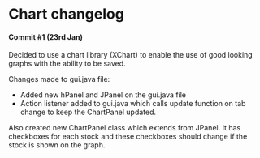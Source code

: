 # Chart changelog

#### Commit #1 (23rd Jan)
Decided to use a chart library (XChart) to enable the use of good looking graphs with the ability to be saved.

Changes made to gui.java file:
* Added new hPanel and JPanel on the gui.java file
* Action listener added to gui.java which calls update function on tab change to keep the ChartPanel updated.

Also created new ChartPanel class which extends from JPanel. It has checkboxes for each stock and these checkboxes should change if the stock is shown on the graph.